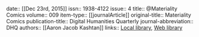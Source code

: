 date:: [[Dec 23rd, 2015]]
issn:: 1938-4122
issue:: 4
title:: @Materiality Comics
volume:: 009
item-type:: [[journalArticle]]
original-title:: Materiality Comics
publication-title:: Digital Humanities Quarterly
journal-abbreviation:: DHQ
authors:: [[Aaron Jacob Kashtan]]
links:: [Local library](zotero://select/groups/2386895/items/A8SCHGXY), [Web library](https://www.zotero.org/groups/2386895/items/A8SCHGXY)
